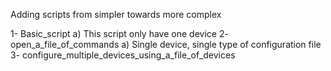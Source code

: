 Adding scripts from simpler towards more complex

1- Basic_script
   a) This script only have one device
2- open_a_file_of_commands
   a) Single device, single type of configuration file
3- configure_multiple_devices_using_a_file_of_devices

